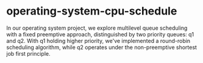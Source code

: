 # operating-system-cpu-schedule
In our operating system project, we explore multilevel queue scheduling with a fixed  preemptive approach, distinguished by two priority queues: q1 and q2. With q1 holding higher  priority, we've implemented a round-robin scheduling algorithm, while q2 operates under the  non-preemptive shortest job first principle.
